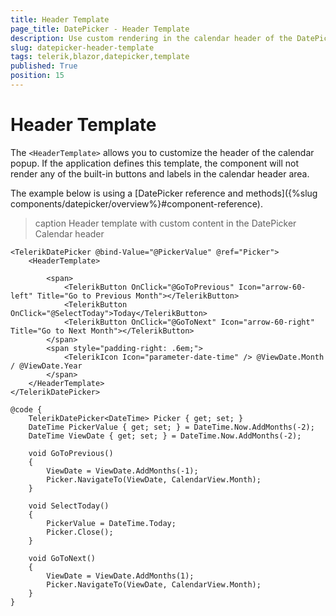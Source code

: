 ```yaml
---
title: Header Template
page_title: DatePicker - Header Template
description: Use custom rendering in the calendar header of the DatePicker for Blazor.
slug: datepicker-header-template
tags: telerik,blazor,datepicker,template
published: True
position: 15
---
```


# Header Template

The `<HeaderTemplate>` allows you to customize the header of the calendar popup. If the application defines this template, the component will not render any of the built-in buttons and labels in the calendar header area.

The example below is using a [DatePicker reference and methods]({%slug components/datepicker/overview%}#component-reference).

>caption Header template with custom content in the DatePicker Calendar header

````CSHTML
<TelerikDatePicker @bind-Value="@PickerValue" @ref="Picker">
    <HeaderTemplate>

        <span>
            <TelerikButton OnClick="@GoToPrevious" Icon="arrow-60-left" Title="Go to Previous Month"></TelerikButton>
            <TelerikButton OnClick="@SelectToday">Today</TelerikButton>
            <TelerikButton OnClick="@GoToNext" Icon="arrow-60-right" Title="Go to Next Month"></TelerikButton>
        </span>
        <span style="padding-right: .6em;">
            <TelerikIcon Icon="parameter-date-time" /> @ViewDate.Month / @ViewDate.Year
        </span>
    </HeaderTemplate>
</TelerikDatePicker>

@code {
    TelerikDatePicker<DateTime> Picker { get; set; }
    DateTime PickerValue { get; set; } = DateTime.Now.AddMonths(-2);
    DateTime ViewDate { get; set; } = DateTime.Now.AddMonths(-2);

    void GoToPrevious()
    {
        ViewDate = ViewDate.AddMonths(-1);
        Picker.NavigateTo(ViewDate, CalendarView.Month);
    }

    void SelectToday()
    {
        PickerValue = DateTime.Today;
        Picker.Close();
    }

    void GoToNext()
    {
        ViewDate = ViewDate.AddMonths(1);
        Picker.NavigateTo(ViewDate, CalendarView.Month);
    }
}
````
